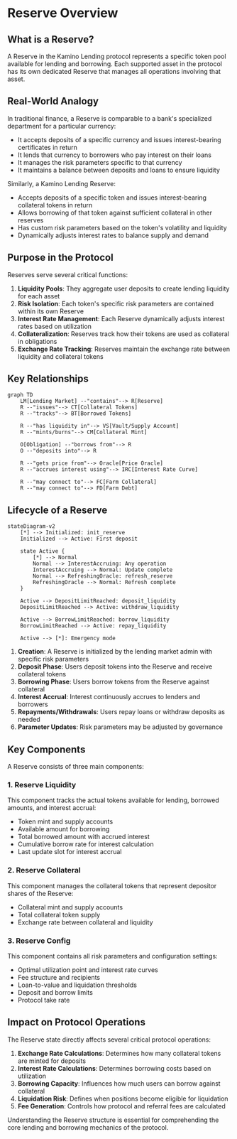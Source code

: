 # Reserve Overview

## What is a Reserve?

A Reserve in the Kamino Lending protocol represents a specific token pool available for lending and borrowing. Each supported asset in the protocol has its own dedicated Reserve that manages all operations involving that asset.

## Real-World Analogy

In traditional finance, a Reserve is comparable to a bank's specialized department for a particular currency:

- It accepts deposits of a specific currency and issues interest-bearing certificates in return
- It lends that currency to borrowers who pay interest on their loans
- It manages the risk parameters specific to that currency
- It maintains a balance between deposits and loans to ensure liquidity

Similarly, a Kamino Lending Reserve:

- Accepts deposits of a specific token and issues interest-bearing collateral tokens in return
- Allows borrowing of that token against sufficient collateral in other reserves
- Has custom risk parameters based on the token's volatility and liquidity
- Dynamically adjusts interest rates to balance supply and demand

## Purpose in the Protocol

Reserves serve several critical functions:

1. **Liquidity Pools**: They aggregate user deposits to create lending liquidity for each asset
2. **Risk Isolation**: Each token's specific risk parameters are contained within its own Reserve
3. **Interest Rate Management**: Each Reserve dynamically adjusts interest rates based on utilization
4. **Collateralization**: Reserves track how their tokens are used as collateral in obligations
5. **Exchange Rate Tracking**: Reserves maintain the exchange rate between liquidity and collateral tokens

## Key Relationships

```mermaid
graph TD
    LM[Lending Market] --"contains"--> R[Reserve]
    R --"issues"--> CT[Collateral Tokens]
    R --"tracks"--> BT[Borrowed Tokens]
    
    R --"has liquidity in"--> VS[Vault/Supply Account]
    R --"mints/burns"--> CM[Collateral Mint]
    
    O[Obligation] --"borrows from"--> R
    O --"deposits into"--> R
    
    R --"gets price from"--> Oracle[Price Oracle]
    R --"accrues interest using"--> IRC[Interest Rate Curve]
    
    R --"may connect to"--> FC[Farm Collateral]
    R --"may connect to"--> FD[Farm Debt]
```

## Lifecycle of a Reserve

```mermaid
stateDiagram-v2
    [*] --> Initialized: init_reserve
    Initialized --> Active: First deposit
    
    state Active {
        [*] --> Normal
        Normal --> InterestAccruing: Any operation
        InterestAccruing --> Normal: Update complete
        Normal --> RefreshingOracle: refresh_reserve
        RefreshingOracle --> Normal: Refresh complete
    }
    
    Active --> DepositLimitReached: deposit_liquidity
    DepositLimitReached --> Active: withdraw_liquidity
    
    Active --> BorrowLimitReached: borrow_liquidity
    BorrowLimitReached --> Active: repay_liquidity
    
    Active --> [*]: Emergency mode
```

1. **Creation**: A Reserve is initialized by the lending market admin with specific risk parameters
2. **Deposit Phase**: Users deposit tokens into the Reserve and receive collateral tokens
3. **Borrowing Phase**: Users borrow tokens from the Reserve against collateral
4. **Interest Accrual**: Interest continuously accrues to lenders and borrowers
5. **Repayments/Withdrawals**: Users repay loans or withdraw deposits as needed
6. **Parameter Updates**: Risk parameters may be adjusted by governance

## Key Components

A Reserve consists of three main components:

### 1. Reserve Liquidity

This component tracks the actual tokens available for lending, borrowed amounts, and interest accrual:

- Token mint and supply accounts
- Available amount for borrowing
- Total borrowed amount with accrued interest
- Cumulative borrow rate for interest calculation
- Last update slot for interest accrual

### 2. Reserve Collateral

This component manages the collateral tokens that represent depositor shares of the Reserve:

- Collateral mint and supply accounts
- Total collateral token supply
- Exchange rate between collateral and liquidity

### 3. Reserve Config

This component contains all risk parameters and configuration settings:

- Optimal utilization point and interest rate curves
- Fee structure and recipients
- Loan-to-value and liquidation thresholds
- Deposit and borrow limits
- Protocol take rate

## Impact on Protocol Operations

The Reserve state directly affects several critical protocol operations:

1. **Exchange Rate Calculations**: Determines how many collateral tokens are minted for deposits
2. **Interest Rate Calculations**: Determines borrowing costs based on utilization
3. **Borrowing Capacity**: Influences how much users can borrow against collateral
4. **Liquidation Risk**: Defines when positions become eligible for liquidation
5. **Fee Generation**: Controls how protocol and referral fees are calculated

Understanding the Reserve structure is essential for comprehending the core lending and borrowing mechanics of the protocol.
